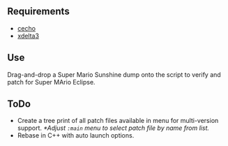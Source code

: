 ## Requirements
- [cecho](https://www.codeproject.com/articles/17033/add-colors-to-batch-files)
- [xdelta3](https://github.com/jmacd/xdelta)

## Use
Drag-and-drop a Super Mario Sunshine dump onto the script to verify and patch for Super MArio Eclipse.

## ToDo
- Create a tree print of all patch files available in menu for multi-version support.
_*Adjust `:main` menu to select patch file by name from list._
- Rebase in C++ with auto launch options.